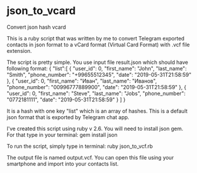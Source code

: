 # json_to_vcard
Convert json hash vcard

This is a ruby script that was written by me to convert Telegram exported contacts in json format
to a vCard format (Virtual Card Format) with .vcf file extension.

The script is pretty simple. You use input file result.json which should have following format:
{
  "list":[
    {
      "user_id": 0,
      "first_name": "John",
      "last_name": "Smith",
      "phone_number": "+99655512345",
      "date": "2019-05-31T21:58:59"
     },
     {
      "user_id": 0,
      "first_name": "Иван",
      "last_name": "Иванов",
      "phone_number": "00996777889900",
      "date": "2019-05-31T21:58:59"
     },
     {
      "user_id": 0,
      "first_name": "Steve",
      "last_name": "Jobs",
      "phone_number": "0772181111",
      "date": "2019-05-31T21:58:59"
     }
  ]
}

It is a hash with one key "list" which is an array of hashes. This is a default json format that is exported by Telegram chat app.

I've created this script using ruby v 2.6. You will need to install json gem. For that type in your terminal:
gem install json

To run the script, simply type in terminal:
ruby json_to_vcf.rb

The output file is named output.vcf. You can open this file using your smartphone and import into your contacts list.

